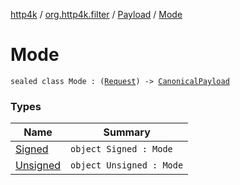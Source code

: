 [http4k](../../../index.md) / [org.http4k.filter](../../index.md) / [Payload](../index.md) / [Mode](./index.md)

# Mode

`sealed class Mode : (`[`Request`](../../../org.http4k.core/-request/index.md)`) -> `[`CanonicalPayload`](../../-canonical-payload/index.md)

### Types

| Name | Summary |
|---|---|
| [Signed](-signed/index.md) | `object Signed : Mode` |
| [Unsigned](-unsigned/index.md) | `object Unsigned : Mode` |
